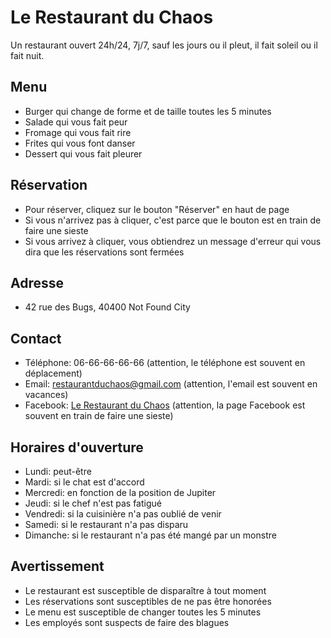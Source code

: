 # Le Restaurant du Chaos

Un restaurant ouvert 24h/24, 7j/7, sauf les jours ou il pleut, il fait soleil ou il fait nuit.

## Menu

* Burger qui change de forme et de taille toutes les 5 minutes
* Salade qui vous fait peur
* Fromage qui vous fait rire
* Frites qui vous font danser
* Dessert qui vous fait pleurer

## Réservation

* Pour réserver, cliquez sur le bouton "Réserver" en haut de page
* Si vous n'arrivez pas à cliquer, c'est parce que le bouton est en train de faire une sieste
* Si vous arrivez à cliquer, vous obtiendrez un message d'erreur qui vous dira que les réservations sont fermées

## Adresse

* 42 rue des Bugs, 40400 Not Found City

## Contact

* Téléphone: 06-66-66-66-66 (attention, le téléphone est souvent en déplacement)
* Email: [restaurantduchaos@gmail.com](mailto:restaurantduchaos@gmail.com) (attention, l'email est souvent en vacances)
* Facebook: [Le Restaurant du Chaos](https://www.facebook.com/restaurantduchaos) (attention, la page Facebook est souvent en train de faire une sieste)

## Horaires d'ouverture

* Lundi: peut-être
* Mardi: si le chat est d'accord
* Mercredi: en fonction de la position de Jupiter
* Jeudi: si le chef n'est pas fatigué
* Vendredi: si la cuisinière n'a pas oublié de venir
* Samedi: si le restaurant n'a pas disparu
* Dimanche: si le restaurant n'a pas été mangé par un monstre

## Avertissement

* Le restaurant est susceptible de disparaître à tout moment
* Les réservations sont susceptibles de ne pas être honorées
* Le menu est susceptible de changer toutes les 5 minutes
* Les employés sont suspects de faire des blagues
